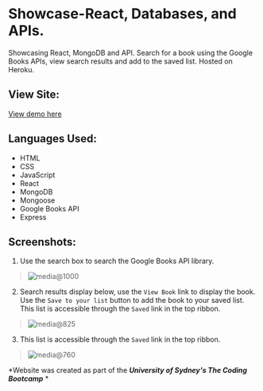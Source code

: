 # Showcase-React, Databases, and APIs.
Showcasing React, MongoDB and API. Search for a book using the Google Books APIs, view search results and add to the saved list. Hosted on Heroku.

## View Site:
[View demo here](https://fast-sands-28622.herokuapp.com/)

## Languages Used:
* HTML
* CSS
* JavaScript
* React
* MongoDB
* Mongoose
* Google Books API
* Express

## Screenshots:
1. Use the search box to search the Google Books API library. 
>![media@1000](https://github.com/kelliott14/Unit-20-Homework/blob/master/readme/demo1.JPG)

2. Search results display below, use the `View Book` link to display the book. Use the `Save to your list` button to add the book to your saved list. This list is accessible through the `Saved` link in the top ribbon. 
> ![media@825](https://github.com/kelliott14/Unit-20-Homework/blob/master/readme/demo2.JPG)

3. This list is accessible through the `Saved` link in the top ribbon. 
> ![media@760](https://github.com/kelliott14/Unit-20-Homework/blob/master/readme/demo3.JPG)


*Website was created as part of the ***University of Sydney's The Coding Bootcamp*** *
